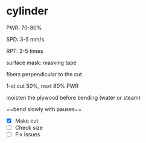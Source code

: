 # cylinder

PWR: 70-80%

SPD: 3-5 mm/s

RPT: 3-5 times


surface mask: masking tape

fibers perpendicular to the cut

1-st сut 50%, next 80% PWR


moisten the plywood before bending (water or steam)

==bend slowly with pauses==



- [x] Make cut
- [ ] Check size
- [ ] Fix issues

